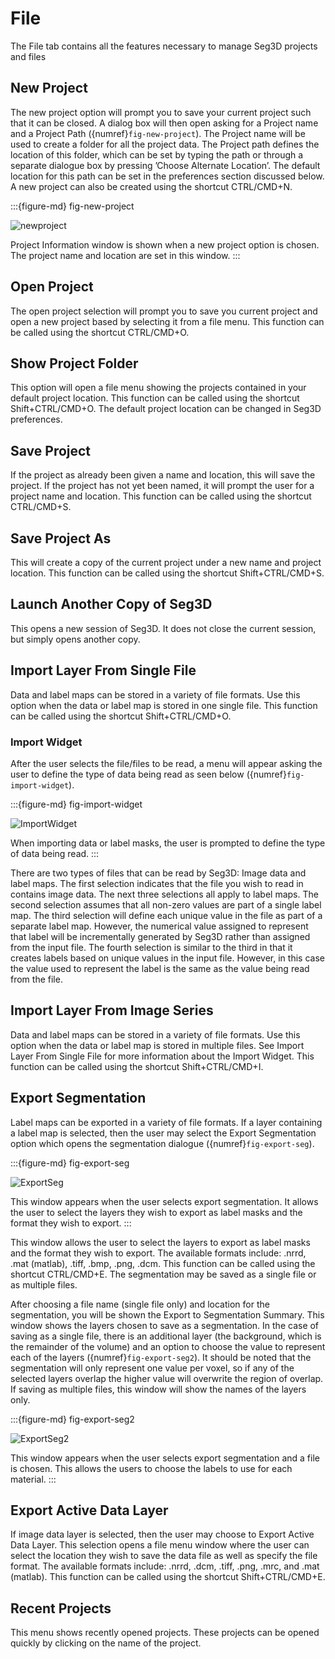 # File

The File tab contains all the features necessary to manage Seg3D projects and files

## New Project

The new project option will prompt you to save your current project such that it can be closed. A dialog box will then open asking for a Project name and a Project Path ({numref}`fig-new-project`). The Project name will be used to create a folder for all the project data. The Project path defines the location of this folder, which can be set by typing the path or through a separate dialogue box by pressing ’Choose Alternate Location’. The default location for this path can be set in the preferences section discussed below. A new project can also be created using the shortcut CTRL/CMD+N.

:::{figure-md} fig-new-project

![newproject](../../Seg3DBasicFunctionality_figures/newProject.png)

Project Information window is shown when a new project option is chosen. The project name and location are set in this window.
:::

## Open Project

The open project selection will prompt you to save you current project and open a new project based by selecting it from a file menu. This function can be called using the shortcut CTRL/CMD+O.

## Show Project Folder

This option will open a file menu showing the projects contained in your default project location. This function can be called using the shortcut Shift+CTRL/CMD+O. The default project location can be changed in Seg3D preferences.

## Save Project

If the project as already been given a name and location, this will save the project. If the project has not yet been named, it will prompt the user for a project name and location. This function can be called using the shortcut CTRL/CMD+S.

## Save Project As

This will create a copy of the current project under a new name and project location. This function can be called using the shortcut Shift+CTRL/CMD+S.

## Launch Another Copy of Seg3D

This opens a new session of Seg3D. It does not close the current session, but simply opens another copy.

## Import Layer From Single File

Data and label maps can be stored in a variety of file formats. Use this option when the data or label map is stored in one single file. This function can be called using the shortcut Shift+CTRL/CMD+O.

### Import Widget

After the user selects the file/files to be read, a menu will appear asking the user to define the type of data being read as seen below ({numref}`fig-import-widget`).

:::{figure-md} fig-import-widget

![ImportWidget](../../Seg3DBasicFunctionality_figures/ImportWidget.png)

When importing data or label masks, the user is prompted to define the type of data being read.
:::

There are two types of files that can be read by Seg3D: Image data and label maps. The first selection indicates that the file you wish to read in contains image data. The next three selections all apply to label maps. The second selection assumes that all non-zero values are part of a single label map. The third selection will define each unique value in the file as part of a separate label map. However, the numerical value assigned to represent that label will be incrementally generated by Seg3D rather than assigned from the input file. The fourth selection is similar to the third in that it creates labels based on unique values in the input file. However, in this case the value used to represent the label is the same as the value being read from the file.

## Import Layer From Image Series

Data and label maps can be stored in a variety of file formats. Use this option when the data or label map is stored in multiple files. See Import Layer From Single File for more information about the Import Widget. This function can be called using the shortcut Shift+CTRL/CMD+I.

## Export Segmentation

Label maps can be exported in a variety of file formats. If a layer containing a label map is selected, then the user may select the Export Segmentation option which opens the segmentation dialogue ({numref}`fig-export-seg`).

:::{figure-md} fig-export-seg

![ExportSeg](../../Seg3DBasicFunctionality_figures/ExportSeg.png)

This window appears when the user selects export segmentation.  It allows the user to select the layers they wish to export as label masks and the format they wish to export.
:::

This window allows the user to select the layers to export as label masks and the format they wish to export. The available formats include: .nrrd, .mat (matlab), .tiff, .bmp, .png, .dcm. This function can be called using the shortcut CTRL/CMD+E. The segmentation may be saved as a single file or as multiple files.

After choosing a file name (single file only) and location for the segmentation, you will be shown the Export to Segmentation Summary. This window shows the layers chosen to save as a segmentation. In the case of saving as a single file, there is an additional layer (the background, which is the remainder of the volume) and an option to choose the value to represent each of the layers ({numref}`fig-export-seg2`). It should be noted that the segmentation will only represent one value per voxel, so if any of the selected layers overlap the higher value will overwrite the region of overlap. If saving as multiple files, this window will show the names of the layers only.

:::{figure-md} fig-export-seg2

![ExportSeg2](../../Seg3DBasicFunctionality_figures/ExportSeg_2.png)

This window appears when the user selects export segmentation and a file is chosen.  This allows the users to choose the labels to use for each material.
:::

## Export Active Data Layer

If image data layer is selected, then the user may choose to Export Active Data Layer. This selection opens a file menu window where the user can select the location they wish to save the data file as well as specify the file format. The available formats include: .nrrd, .dcm, .tiff, .png, .mrc, and .mat (matlab). This function can be called using the shortcut Shift+CTRL/CMD+E.

## Recent Projects

This menu shows recently opened projects. These projects can be opened quickly by clicking on the name of the project.
